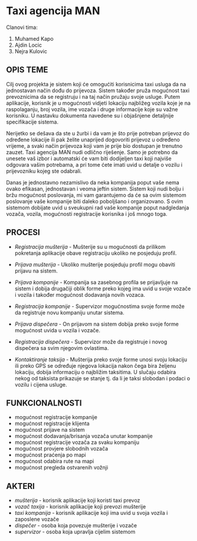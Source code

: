 # Taxi agencija MAN

Clanovi tima: 
1. Muhamed Kapo
2. Ajdin Locic
3. Nejra Kulovic

## OPIS TEME

Cilj ovog projekta je sistem koji će omogućiti korisnicima taxi usluga da na jednostavan način dođu do prijevoza. Sistem također pruža mogućnost taxi prevoznicima da se registruju i na taj način pružaju svoje usluge. Putem aplikacije, korisnik je u mogućnosti vidjeti lokaciju najbližeg vozila koje je na raspolaganju, broj vozila, ime vozača i druge informacije koje su važne korisniku. U nastavku dokumenta navedene su i objašnjene detaljnije specifikacije sistema. 

Nerijetko se dešava da ste u žurbi i da vam je što prije potreban prijevoz do određene lokacije ili pak želite unaprijed dogovoriti prijevoz u određeno vrijeme, a svaki način prijevoza koji vam je prije bio dostupan je trenutno zauzet. Taxi agencija MAN nudi odlično riješenje. Samo je potrebno da unesete vaš izbor i automatski će vam biti dodijeljen taxi koji najviše odgovara vašim potrebama, a pri tome ćete imati uvid u detalje o vozilu i prijevozniku kojeg ste odabrali.

Danas je jednostavno nezamislivo da neka kompanija poput vaše nema ovako efikasan, jednostavan i veoma jeftin sistem.
Sistem koji nudi bolju i bržu mogućnost poslovanja, mi vam garantujemo da će sa ovim sistemom poslovanje vaše kompanije biti daleko poboljšano i organizovano. S ovim sistemom dobijate uvid u sveukupni rad vaše kompanije poput nadgledanja vozača, vozila, mogućnosti registracije korisnika i još mnogo toga.

## PROCESI

* *Registracija mušterija* - Mušterije su u mogućnosti da prilikom pokretanja aplikacije obave registraciju ukoliko ne posjeduju profil.

* *Prijava mušterija* - Ukoliko mušterije posjeduju profil mogu obaviti prijavu na sistem.

* *Prijava kompanije* - Kompanija sa zasebnog profila se prijavljuje na sistem i dobija drugačiji oblik forme preko kojeg ima uvid u svoje vozače i vozila i također mogućnost dodavanja novih vozaca.

* *Registracija kompanije* - Supervizor mogućnostima svoje forme može da registruje novu kompaniju unutar sistema.

* *Prijava dispečera* - On prijavom na sistem dobija preko svoje forme mogućnost uvida u vozila i vozače.

* *Registracija dispečera* - Supervizor može da registruje i novog dispečera sa svim njegovim ovlastima.

* *Kontaktiranje taksija* - Mušterija preko svoje forme unosi svoju lokaciju ili preko GPS se određuje njegova lokacija nakon čega bira željenu lokaciju, dobija informaciju o najbližim taksitima. U slučaju odabira nekog od taksista prikazuje se stanje tj. da li je taksi slobodan i podaci o vozilu i cijena usluge.

## FUNKCIONALNOSTI

* mogućnost registracije kompanije
* mogućnost registracije klijenta
* mogućnost prijave na sistem
* mogućnost dodavanja/brisanja vozača unutar kompanije
* mogućnost registracije vozača za svaku kompaniju
* mogućnost provjere slobodnih vozača
* mogućnost praćenja po mapi
* mogućnost odabira rute na mapi
* mogućnost pregleda ostvarenih vožnji

## AKTERI

* *mušterija* - korisnik aplikacije koji koristi taxi prevoz
* *vozač taxija* - korisnik aplikacije koji prevozi mušterije
* *taxi kompanija* - korisnik aplikacije koji ima uvid u svoja vozila i zaposlene vozače
* *dispečer* - osoba koja povezuje mušterije i vozače
* *supervizor* - osoba koja upravlja cijelim sistemom
